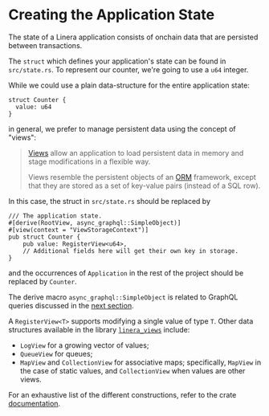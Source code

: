 # Creating the Application State

The state of a Linera application consists of onchain data that are persisted
between transactions.

The `struct` which defines your application's state can be found in
`src/state.rs`. To represent our counter, we're going to use a `u64` integer.

While we could use a plain data-structure for the entire application state:

```rust,ignore
struct Counter {
  value: u64
}
```

in general, we prefer to manage persistent data using the concept of "views":

> [Views](https://docs.rs/linera-views/latest/linera_views/) allow an
> application to load persistent data in memory and stage modifications in a
> flexible way.
>
> Views resemble the persistent objects of an
> [ORM](https://en.wikipedia.org/wiki/Object%E2%80%93relational_mapping)
> framework, except that they are stored as a set of key-value pairs (instead of
> a SQL row).

In this case, the struct in `src/state.rs` should be
replaced by

```rust,ignore
/// The application state.
#[derive(RootView, async_graphql::SimpleObject)]
#[view(context = "ViewStorageContext")]
pub struct Counter {
    pub value: RegisterView<u64>,
    // Additional fields here will get their own key in storage.
}
```

and the occurrences of `Application` in the rest of the project should be
replaced by `Counter`.

The derive macro `async_graphql::SimpleObject` is related to GraphQL queries
discussed in the [next section](service.md).

A `RegisterView<T>` supports modifying a single value of type `T`. Other data
structures available in the library
[`linera_views`](https://docs.rs/linera-views/latest/linera_views/) include:

- `LogView` for a growing vector of values;
- `QueueView` for queues;
- `MapView` and `CollectionView` for associative maps; specifically, `MapView`
  in the case of static values, and `CollectionView` when values are other
  views.

For an exhaustive list of the different constructions, refer to the crate
[documentation](https://docs.rs/linera-views/latest/linera_views/).
